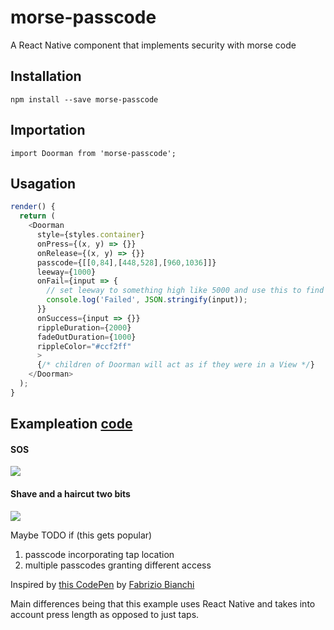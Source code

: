 # morse-passcode

A React Native component that implements security with morse code

## Installation

`npm install --save morse-passcode`

## Importation

`import Doorman from 'morse-passcode';`

## Usagation

```javascript
render() {
  return (
    <Doorman
      style={styles.container}
      onPress={(x, y) => {}}
      onRelease={(x, y) => {}}
      passcode={[[0,84],[448,528],[960,1036]]}
      leeway={1000}
      onFail={input => {
        // set leeway to something high like 5000 and use this to find a passcode
        console.log('Failed', JSON.stringify(input));
      }}
      onSuccess={input => {}}
      rippleDuration={2000}
      fadeOutDuration={1000}
      rippleColor="#ccf2ff"
      >
      {/* children of Doorman will act as if they were in a View */}
    </Doorman>
  );
}
```

## Exampleation [code](https://github.com/MiLeung/morse-passcode/blob/master/src/Example.js)
#### SOS

![](https://media.giphy.com/media/xUPGcxH92M295TrZMQ/giphy.gif)

#### Shave and a haircut two bits

![](https://media.giphy.com/media/l4FGEkvQ20agttFVC/giphy.gif)


Maybe TODO if (this gets popular)

1. passcode incorporating tap location
2. multiple passcodes granting different access

Inspired by [this CodePen](http://codepen.io/fbrz/pen/Hgqmd) by [Fabrizio Bianchi](https://twitter.com/_fbrz?lang=en)

Main differences being that this example uses React Native and takes into account press length as opposed to just taps.
